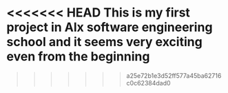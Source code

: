 <<<<<<< HEAD
This is my first project in Alx software engineering school and it seems very exciting even from the beginning 
=======

>>>>>>> a25e72b1e3d52ff577a45ba62716c0c62384dad0
